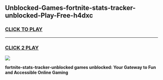 
## Unblocked-Games-fortnite-stats-tracker-unblocked-Play-Free-h4dxc
<h3>
<a href="https://premium76.site?title=fortnite-stats-tracker-unblocked&ref=23A">CLICK TO PLAY</a></h3>
<hr>

<h3>
<a href="https://premium76.site?title=fortnite-stats-tracker-unblocked&ref=23A">CLICK 2 PLAY</a>
  
</h3>

<a href="https://premium76.site?title=fortnite-stats-tracker-unblocked&ref=23A"><img src="https://clearcache.store/games.png"></a>


**fortnite-stats-tracker-unblocked games unblocked: Your Gateway to Fun and Accessible Online Gaming**
